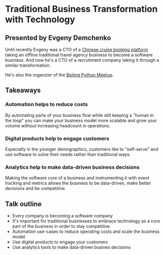 # Traditional Business Transformation with Technology

## Presented by Evgeny Demchenko

Until recently Evgeny was a CTO of a [Chinese cruise booking platform](https://www.ylly.com/) taking an offline traditional travel agency business to become a software business. And now he's a CTO of a recruitment company taking it through a similar transformation.

He's also the organizer of the [Beijing Python Meetup](https://www.meetup.com/Beijing-Python/).

## Takeaways

### Automation helps to reduce costs

By automating parts of your business flow while still keeping a "human in the loop" you can make your business model more scalable and grow your volume without increasing headcount in operations.

### Digital products help to engage customers

Especially in the younger demographics, customers like to "self-serve" and use software to solve their needs rather than traditional ways.

### Analytics help to make data-driven business decisions

Making the software core of a business and instrumenting it with event tracking and metrics allows the business to be data-driven, make better decisions and be competitive.

## Talk outline

* Every company is becoming a software company
* It's important for traditional businesses to embrace technology as a core part of the business in order to stay competitive
* Automation use-cases to reduce operating costs and scale the business model
* Use digital products to engage your customers
* Use analytics tools to make data-driven busines decisions
